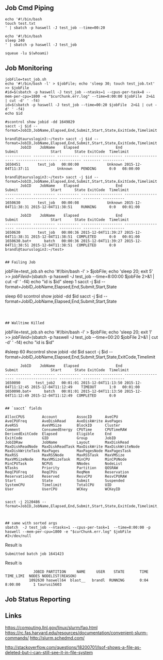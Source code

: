 
## Job Cmd Piping

```
echo '#!/bin/bash
touch test.txt
' | sbatch -p haswell -J test_job --time=00:20
```

```
echo '#!/bin/bash
sleep 240
' | sbatch -p haswell -J test_job

squeue -lu $(whoami)

```

## Job Monitoring



```
jobFile=test_job.sh
echo '#!/bin/bash -l' > $jobFile; echo 'sleep 30; touch test_job.txt' >> $jobFile
#id=$(sbatch -p haswell -J test_job --ntasks=1 --cpus-per-task=8 --mem-per-cpu=1800 -e "$curChunk.err.log" --time=8:00:00 $jobFile  2>&1 | cut -d' ' -f4)
id=$(sbatch -p haswell -J test_job --time=00:20 $jobFile  2>&1 | cut -d' ' -f4)
echo $id

#scontrol show jobid -dd 1649829
sacct -j $id --format=JobID,JobName,Elapsed,End,Submit,Start,State,ExitCode,Timelimit

brandl@tauruslogin3:~/test> sacct -j $id --format=JobID,JobName,Elapsed,End,Submit,Start,State,ExitCode,Timelimit
       JobID    JobName    Elapsed                 End              Submit               Start      State ExitCode  Timelimit
------------ ---------- ---------- ------------------- ------------------- ------------------- ---------- -------- ----------
1650451        test_job   00:00:00             Unknown 2015-12-04T11:37:11             Unknown    PENDING      0:0   08:00:00

brandl@tauruslogin3:~/test> sacct -j $id --format=JobID,JobName,Elapsed,End,Submit,Start,State,ExitCode,Timelimit
       JobID    JobName    Elapsed                 End              Submit               Start      State ExitCode  Timelimit
------------ ---------- ---------- ------------------- ------------------- ------------------- ---------- -------- ----------
1650630        test_job   00:00:08             Unknown 2015-12-04T11:38:31 2015-12-04T11:38:51    RUNNING      0:0   00:01:00

       JobID    JobName    Elapsed                 End              Submit               Start      State ExitCode  Timelimit
------------ ---------- ---------- ------------------- ------------------- ------------------- ---------- -------- ----------
1650630        test_job   00:00:36 2015-12-04T11:39:27 2015-12-04T11:38:31 2015-12-04T11:38:51  COMPLETED      0:0   00:01:00
1650630.bat+      batch   00:00:36 2015-12-04T11:39:27 2015-12-04T11:38:51 2015-12-04T11:38:51  COMPLETED      0:0
brandl@tauruslogin3:~/test>


## Failing Job

```
jobFile=test_job.sh
echo '#!/bin/bash -l' > $jobFile; echo 'sleep 20; exit 5' >> $jobFile
id=$(sbatch -p haswell -J test_job --time=8:00:00 $jobFile 2>&1 | cut -d' ' -f4)
echo "id is $id"
sleep 1
sacct -j $id --format=JobID,JobName,Elapsed,End,Submit,Start,State

sleep 60
scontrol show jobid -dd $id
sacct -j $id --format=JobID,JobName,Elapsed,End,Submit,Start,State
```



## Walltime Killed

```
jobFile=test_job.sh
echo '#!/bin/bash -l' > $jobFile; echo 'sleep 20; exit 1' >> $jobFile
id=$(sbatch -p haswell -J test_job --time=00:20 $jobFile 2>&1 | cut -d' ' -f4)
echo "id is $id"

#sleep 60
#scontrol show jobid -dd $id
sacct -j $id --format=JobID,JobName,Elapsed,End,Submit,Start,State,ExitCode,Timelimit
```
       JobID    JobName    Elapsed                 End              Submit               Start      State ExitCode  Timelimit
------------ ---------- ---------- ------------------- ------------------- ------------------- ---------- -------- ----------
1650090       test_job2   00:01:01 2015-12-04T11:13:50 2015-12-04T11:12:45 2015-12-04T11:12:49    TIMEOUT      1:0   00:01:00
1650090.bat+      batch   00:01:01 2015-12-04T11:13:50 2015-12-04T11:12:49 2015-12-04T11:12:49  COMPLETED      0:0


## `sacct` fields

AllocCPUS        Account         AssocID      AveCPU
AveCPUFreq       AveDiskRead     AveDiskWrite AvePages
AveRSS           AveVMSize       BlockID      Cluster
Comment          ConsumedEnergy  CPUTime      CPUTimeRAW
DerivedExitCode  Elapsed         Eligible     End
ExitCode         GID             Group        JobID
JobIDRaw         JobName         Layout       MaxDiskRead
MaxDiskReadNode  MaxDiskReadTask MaxDiskWrite MaxDiskWriteNode
MaxDiskWriteTask MaxPages        MaxPagesNode MaxPagesTask
MaxRSS           MaxRSSNode      MaxRSSTask   MaxVMSize
MaxVMSizeNode    MaxVMSizeTask   MinCPU       MinCPUNode
MinCPUTask       NCPUS           NNodes       NodeList
NTasks           Priority        Partition    QOSRAW
ReqCPUFreq       ReqCPUs         ReqMem       Reservation
ReservationId    Reserved        ResvCPU      ResvCPURAW
Start            State           Submit       Suspended
SystemCPU        Timelimit       TotalCPU     UID
User             UserCPU         WCKey        WCKeyID


sacct -j 2120486 --format=JobID,JobName,Elapsed,End,Submit,Start,State,ExitCode,Timelimit,NodeList



## same with sorted args
sbatch  -J test_job --ntasks=1 --cpus-per-task=1  --time=8:00:00 -p haswell --mem-per-cpu=1800 -e "$curChunk.err.log" $jobFile #2>/dev/null

```
Result is
```
Submitted batch job 1641423

```

Result is
```
             JOBID PARTITION     NAME     USER    STATE       TIME TIME_LIMI  NODES NODELIST(REASON)
           1092630 haswell64  blast__   brandl  RUNNING       0:04   8:00:00      1 taurusi5603
```


## Job Status Reporting


## Links

https://computing.llnl.gov/linux/slurm/faq.html
https://rc.fas.harvard.edu/resources/documentation/convenient-slurm-commands/
http://slurm.schedmd.com/

http://stackoverflow.com/questions/18200701/lsof-shows-a-file-as-deleted-but-i-can-still-see-it-in-file-system